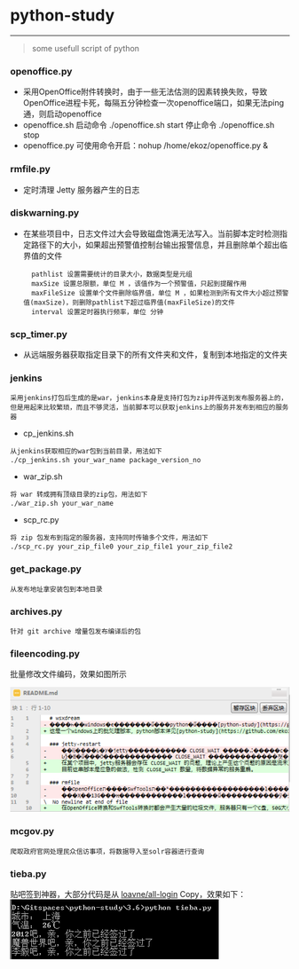 ﻿# python-study
-----------------------------
> some usefull script of python

###    openoffice.py
* 采用OpenOffice附件转换时，由于一些无法估测的因素转换失败，导致OpenOffice进程卡死，每隔五分钟检查一次openoffice端口，如果无法ping通，则启动openoffice
* openoffice.sh 启动命令 ./openoffice.sh start 停止命令 ./openoffice.sh stop
* openoffice.py 可使用命令开启：nohup /home/ekoz/openoffice.py &

### rmfile.py
* 定时清理 Jetty 服务器产生的日志

### diskwarning.py
* 在某些项目中，日志文件过大会导致磁盘饱满无法写入。当前脚本定时检测指定路径下的大小，如果超出预警值控制台输出报警信息，并且删除单个超出临界值的文件

		pathlist 设置需要统计的目录大小，数据类型是元组
		maxSize 设置总限额，单位 M ，该值作为一个预警值，只起到提醒作用
		maxFileSize 设置单个文件删除临界值，单位 M ，如果检测到所有文件大小超过预警值(maxSize)，则删除pathlist下超过临界值(maxFileSize)的文件
		interval 设置定时器执行频率，单位 分钟

### scp_timer.py
* 从远端服务器获取指定目录下的所有文件夹和文件，复制到本地指定的文件夹

### jenkins
	采用jenkins打包后生成的是war，jenkins本身是支持打包为zip并传送到发布服务器上的，但是用起来比较繁琐，而且不够灵活，当前脚本可以获取jenkins上的服务并发布到相应的服务器
	
* cp_jenkins.sh 
```
从jenkins获取相应的war包到当前目录，用法如下
./cp_jenkins.sh your_war_name package_version_no
```	
* war_zip.sh
```
将 war 转成拥有顶级目录的zip包，用法如下
./war_zip.sh your_war_name
```	
	
* scp_rc.py
```
将 zip 包发布到指定的服务器，支持同时传输多个文件，用法如下
./scp_rc.py your_zip_file0 your_zip_file1 your_zip_file2
```

### get_package.py
	从发布地址拿安装包到本地目录

### archives.py
	针对 git archive 增量包发布编译后的包
	
### fileencoding.py
  批量修改文件编码，效果如图所示
  
  ![批量修改文件编码为utf-8效果图](DATAS/fileencoding.png)

### mcgov.py
	爬取政府官网处理民众信访事项，将数据导入至solr容器进行查询
	
### tieba.py
贴吧签到神器，大部分代码是从 [loavne/all-login](https://github.com/loavne/all-login) Copy，效果如下：
![贴吧签到效果](DATAS/tieba-demo.png)